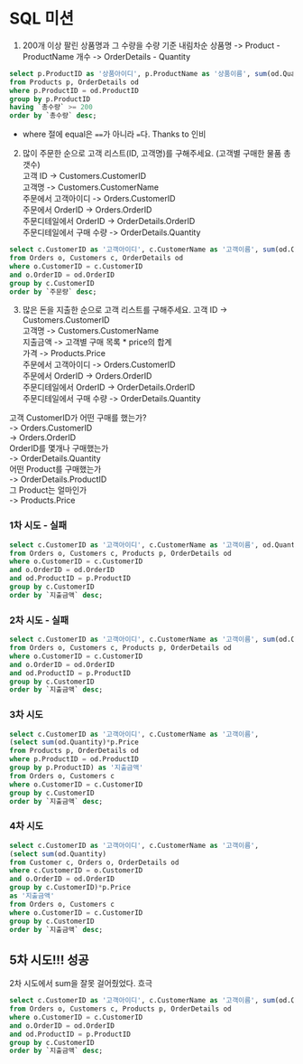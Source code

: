 # SQL 미션
1. 200개 이상 팔린 상품명과 그 수량을 수량 기준 내림차순
   상품명 -> Product - ProductName
   개수 -> OrderDetails - Quantity

```sql
select p.ProductID as '상품아이디', p.ProductName as '상품이름', sum(od.Quantity) as '총수량'
from Products p, OrderDetails od
where p.ProductID = od.ProductID
group by p.ProductID
having `총수량` >= 200
order by `총수량` desc;
```

* where 절에 equal은 `==`가 아니라 `=`다. Thanks to 인비

2. 많이 주문한 순으로 고객 리스트(ID, 고객명)를 구해주세요. (고객별 구매한 물품 총 갯수)  
   고객 ID -> Customers.CustomerID  
   고객명 -> Customers.CustomerName   
   주문에서 고객아이디 -> Orders.CustomerID    
   주문에서 OrderID -> Orders.OrderID  
   주문디테일에서 OrderID -> OrderDetails.OrderID  
   주문디테일에서 구매 수량 -> OrderDetails.Quantity  

```sql
select c.CustomerID as '고객아이디', c.CustomerName as '고객이름', sum(od.Quantity) as '주문량'
from Orders o, Customers c, OrderDetails od
where o.CustomerID = c.CustomerID 
and o.OrderID = od.OrderID
group by c.CustomerID
order by `주문량` desc;
```

3. 많은 돈을 지출한 순으로 고객 리스트를 구해주세요.
   고객 ID -> Customers.CustomerID  
   고객명 -> Customers.CustomerName  
   지출금액 -> 고객별 구매 목록 * price의 합계  
   가격 -> Products.Price  
   주문에서 고객아이디 -> Orders.CustomerID  
   주문에서 OrderID -> Orders.OrderID  
   주문디테일에서 OrderID -> OrderDetails.OrderID  
   주문디테일에서 구매 수량 -> OrderDetails.Quantity  
  
고객 CustomerID가 어떤 구매를 했는가?  
-> Orders.CustomerID  
-> Orders.OrderID  
OrderID를 몇개나 구매했는가  
-> OrderDetails.Quantity  
어떤 Product를 구매했는가  
-> OrderDetails.ProductID  
그 Product는 얼마인가  
-> Products.Price  
  
### 1차 시도 - 실패
```sql
select c.CustomerID as '고객아이디', c.CustomerName as '고객이름', od.Quantity*p.Price as '지출금액'
from Orders o, Customers c, Products p, OrderDetails od
where o.CustomerID = c.CustomerID 
and o.OrderID = od.OrderID
and od.ProductID = p.ProductID
group by c.CustomerID
order by `지출금액` desc;
```

### 2차 시도 - 실패
```sql
select c.CustomerID as '고객아이디', c.CustomerName as '고객이름', sum(od.Quantity)*p.Price as '지출금액'
from Orders o, Customers c, Products p, OrderDetails od
where o.CustomerID = c.CustomerID 
and o.OrderID = od.OrderID
and od.ProductID = p.ProductID
group by c.CustomerID
order by `지출금액` desc;
```

### 3차 시도
```sql
select c.CustomerID as '고객아이디', c.CustomerName as '고객이름', 
(select sum(od.Quantity)*p.Price
from Products p, OrderDetails od
where p.ProductID = od.ProductID
group by p.ProductID) as '지출금액'
from Orders o, Customers c
where o.CustomerID = c.CustomerID 
group by c.CustomerID
order by `지출금액` desc;
```

### 4차 시도
```sql
select c.CustomerID as '고객아이디', c.CustomerName as '고객이름', 
(select sum(od.Quantity) 
from Customer c, Orders o, OrderDetails od
where c.CustomerID = o.CustomerID
and o.OrderID = od.OrderID
group by c.CustomerID)*p.Price
as '지출금액'
from Orders o, Customers c
where o.CustomerID = c.CustomerID 
group by c.CustomerID
order by `지출금액` desc;
```

## 5차 시도!!! 성공
2차 시도에서 sum을 잘못 걸어줬었다. 흐극
```sql
select c.CustomerID as '고객아이디', c.CustomerName as '고객이름', sum(od.Quantity*p.Price) as '지출금액'
from Orders o, Customers c, Products p, OrderDetails od
where o.CustomerID = c.CustomerID 
and o.OrderID = od.OrderID
and od.ProductID = p.ProductID
group by c.CustomerID
order by `지출금액` desc;
```
